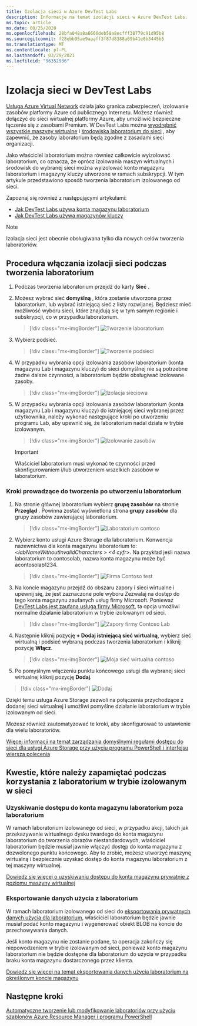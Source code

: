 ```yaml
---
title: Izolacja sieci w Azure DevTest Labs
description: Informacje na temat izolacji sieci w Azure DevTest Labs.
ms.topic: article
ms.date: 08/25/2020
ms.openlocfilehash: 28bfa048a8a6666deb58a8ecfff38779c91d95b8
ms.sourcegitcommit: f28ebb95ae9aaaff3f87d8388a09b41e0b3445b5
ms.translationtype: MT
ms.contentlocale: pl-PL
ms.lasthandoff: 03/29/2021
ms.locfileid: "96352936"
---
```

# <a name="network-isolation-in-devtest-labs"></a>Izolacja sieci w DevTest Labs

[Usługa Azure Virtual Network](../virtual-network/virtual-networks-overview.md) działa jako granica zabezpieczeń, izolowanie zasobów platformy Azure od publicznego Internetu. Możesz również dołączyć do sieci wirtualnej platformy Azure, aby umożliwić bezpieczne łączenie się z zasobami Premium. W DevTest Labs można [wyodrębnić wszystkie maszyny wirtualne](devtest-lab-configure-vnet.md) i [środowiska laboratorium do sieci](connect-environment-lab-virtual-network.md) , aby zapewnić, że zasoby laboratorium będą zgodne z zasadami sieci organizacji. 

Jako właściciel laboratorium można również całkowicie wyizolować laboratorium, co oznacza, że oprócz izolowania maszyn wirtualnych i środowisk do wybranej sieci można wyizolować konto magazynu laboratorium i magazyny kluczy utworzone w ramach subskrypcji. W tym artykule przedstawiono sposób tworzenia laboratorium izolowanego od sieci. 

Zapoznaj się również z następującymi artykułami:

- [Jak DevTest Labs używa konta magazynu laboratorium](encrypt-storage.md)
- [Jak DevTest Labs używa magazynów kluczy](devtest-lab-store-secrets-in-key-vault.md)
 
> [!NOTE]
> Izolacja sieci jest obecnie obsługiwana tylko dla nowych celów tworzenia laboratoriów.

## <a name="steps-to-enable-network-isolation-during-lab-creation"></a>Procedura włączania izolacji sieci podczas tworzenia laboratorium

1. Podczas tworzenia laboratorium przejdź do karty **Sieć** .
1. Możesz wybrać sieć **domyślną** , która zostanie utworzona przez laboratorium, lub wybrać istniejącą sieć z listy rozwijanej. Będziesz mieć możliwość wyboru sieci, które znajdują się w tym samym regionie i subskrypcji, co w przypadku laboratorium. 

    > [!div class="mx-imgBorder"]
    > ![Tworzenie laboratorium](./media/network-isolation/create-lab.png)
1. Wybierz podsieć.

    > [!div class="mx-imgBorder"]
    > ![Tworzenie podsieci](./media/network-isolation/create-lab-subnet.png)
1. W przypadku wybrania opcji izolowania zasobów laboratorium (konta magazynu Lab i magazynu kluczy) do sieci domyślnej nie są potrzebne żadne dalsze czynności, a laboratorium będzie obsługiwać izolowane zasoby.
 
    > [!div class="mx-imgBorder"]
    > ![Izolacja sieciowa](./media/network-isolation/isolate-lab-resources.png)
1. W przypadku wybrania opcji izolowania zasobów laboratorium (konta magazynu Lab i magazynu kluczy) do istniejącej sieci wybranej przez użytkownika, należy wykonać następujące kroki po utworzeniu programu Lab, aby upewnić się, że laboratorium nadal działa w trybie izolowanym. 
 
    > [!div class="mx-imgBorder"]
    > ![Izolowanie zasobów](./media/network-isolation/isolate-my-vnet.png)

    > [!IMPORTANT]
    > Właściciel laboratorium musi wykonać te czynności przed skonfigurowaniem i/lub utworzeniem wszelkich zasobów w laboratorium.

### <a name="steps-to-follow-post-lab-creation"></a>Kroki prowadzące do tworzenia po utworzeniu laboratorium

1. Na stronie głównej laboratorium wybierz **grupę zasobów** na stronie **Przegląd** . Powinna zostać wyświetlona strona **grupy zasobów** dla grupy zasobów zawierającej laboratorium. 
 
   > [!div class="mx-imgBorder"]
   > ![Laboratorium contoso](./media/network-isolation/contoso-lab.png)
1. Wybierz konto usługi Azure Storage dla laboratorium. Konwencja nazewnictwa dla konta magazynu laboratorium to:<*labNameWithoutInvalidCharacters* > *<4 cyfr*>. Na przykład jeśli nazwa laboratorium to contosolab, nazwa konta magazynu może być acontosolab1234.
 
   > [!div class="mx-imgBorder"]
   > ![Firma Contoso test](./media/network-isolation/contoso-test.png)
1. Na koncie magazynu przejdź do obszaru zapory i sieci wirtualne i upewnij się, że jest zaznaczone pole wyboru Zezwalaj na dostęp do tego konta magazynu zaufanych usług firmy Microsoft. Ponieważ [DevTest Labs jest zaufaną usługą firmy Microsoft](../storage/common/storage-network-security.md#trusted-microsoft-services), ta opcja umożliwi normalne działanie laboratorium w trybie izolowanym od sieci. 

   > [!div class="mx-imgBorder"]
   > ![Zapory firmy Contoso Lab](./media/network-isolation/contoso-lab-firewalls-vnets.png)
1. Następnie kliknij pozycję **+ Dodaj istniejącą sieć wirtualną**, wybierz sieć wirtualną i podsieć wybraną podczas tworzenia laboratorium i kliknij pozycję **Włącz**. 

   > [!div class="mx-imgBorder"]
   > ![Moja sieć wirtualna contoso](./media/network-isolation/contoso-lab-my-vnet.png)
5.  Po pomyślnym włączeniu punktu końcowego usługi dla wybranej sieci wirtualnej kliknij pozycję **Dodaj**. 

   > [!div class="mx-imgBorder"]
   > ![Dodaj](./media/network-isolation/contoso-firewall-add.png)
 
Dzięki temu usługa Azure Storage zezwoli na połączenia przychodzące z dodanej sieci wirtualnej i umożliwi pomyślne działanie laboratorium w trybie izolowanym od sieci. 

Możesz również zautomatyzować te kroki, aby skonfigurować to ustawienie dla wielu laboratoriów. 

[Więcej informacji na temat zarządzania domyślnymi regułami dostępu do sieci dla usługi Azure Storage przy użyciu programu PowerShell i interfejsu wiersza polecenia](../storage/common/storage-network-security.md?toc=%2fazure%2fvirtual-network%2ftoc.json#powershell)

## <a name="things-to-remember-while-using-a-lab-in-a-network-isolated-mode"></a>Kwestie, które należy zapamiętać podczas korzystania z laboratorium w trybie izolowanym w sieci

### <a name="accessing-labs-storage-account-outside-the-lab"></a>Uzyskiwanie dostępu do konta magazynu laboratorium poza laboratorium 

W ramach laboratorium izolowanego od sieci, w przypadku akcji, takich jak przekazywanie wirtualnego dysku twardego do konta magazynu laboratorium do tworzenia obrazów niestandardowych, właściciel laboratorium będzie musiał jawnie włączyć dostęp do konta magazynu z dozwolonego punktu końcowego. Aby to zrobić, możesz utworzyć maszynę wirtualną i bezpiecznie uzyskać dostęp do konta magazynu laboratorium z tej maszyny wirtualnej. 

[Dowiedz się więcej o uzyskiwaniu dostępu do konta magazynu prywatnie z poziomu maszyny wirtualnej](../private-link/tutorial-private-endpoint-storage-portal.md)

### <a name="exporting-usage-data-from-the-lab"></a>Eksportowanie danych użycia z laboratorium 

W ramach laboratorium izolowanego od sieci do [eksportowania prywatnych danych użycia dla laboratorium](personal-data-delete-export.md), właściciel laboratorium będzie jawnie musiał podać konto magazynu i wygenerować obiekt BLOB na koncie do przechowywania danych. 

Jeśli konto magazynu nie zostanie podane, ta operacja zakończy się niepowodzeniem w trybie izolowanym od sieci, ponieważ konto magazynu laboratorium nie będzie dostępne dla laboratorium do użycia w przypadku braku konta magazynu dostarczonego przez klienta. 

[Dowiedz się więcej na temat eksportowania danych użycia laboratorium na określonym koncie magazynu](personal-data-delete-export.md#azure-powershell)

## <a name="next-steps"></a>Następne kroki

[Automatyczne tworzenie lub modyfikowanie laboratoriów przy użyciu szablonów Azure Resource Manager i programu PowerShell](devtest-lab-use-arm-and-powershell-for-lab-resources.md)